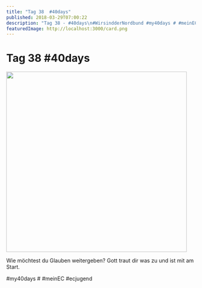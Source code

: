 ```yaml
---
title: "Tag 38  #40days"
published: 2018-03-29T07:00:22
description: "Tag 38 - #40days\n#WirsindderNordbund #my40days # #meinEC #ecjugend"
featuredImage: http://localhost:3000/card.png
---
```


# Tag 38  #40days

<p><img data-attachment-id="1516" data-permalink="https://www.ec-nordbund.de/40days_03-29_out-tag-38/" data-orig-file="https://www.ec-nordbund.de/wp-content/uploads/40DAYS_03-29_OUT-tag-38.jpg" data-orig-size="1080,1080" data-comments-opened="1" data-image-meta="{&quot;aperture&quot;:&quot;0&quot;,&quot;credit&quot;:&quot;&quot;,&quot;camera&quot;:&quot;&quot;,&quot;caption&quot;:&quot;&quot;,&quot;created_timestamp&quot;:&quot;0&quot;,&quot;copyright&quot;:&quot;&quot;,&quot;focal_length&quot;:&quot;0&quot;,&quot;iso&quot;:&quot;0&quot;,&quot;shutter_speed&quot;:&quot;0&quot;,&quot;title&quot;:&quot;&quot;,&quot;orientation&quot;:&quot;0&quot;}" data-image-title="40DAYS_03-29_OUT-tag-38" data-image-description="" data-medium-file="https://www.ec-nordbund.de/wp-content/uploads/40DAYS_03-29_OUT-tag-38-480x480.jpg" data-large-file="https://www.ec-nordbund.de/wp-content/uploads/40DAYS_03-29_OUT-tag-38-1024x1024.jpg" class="alignnone size-medium wp-image-1516" src="https://www.ec-nordbund.de/wp-content/uploads/40DAYS_03-29_OUT-tag-38-480x480.jpg" alt="" width="480" height="480" srcset="https://www.ec-nordbund.de/wp-content/uploads/40DAYS_03-29_OUT-tag-38-480x480.jpg 480w, https://www.ec-nordbund.de/wp-content/uploads/40DAYS_03-29_OUT-tag-38-150x150.jpg 150w, https://www.ec-nordbund.de/wp-content/uploads/40DAYS_03-29_OUT-tag-38-768x768.jpg 768w, https://www.ec-nordbund.de/wp-content/uploads/40DAYS_03-29_OUT-tag-38-1024x1024.jpg 1024w, https://www.ec-nordbund.de/wp-content/uploads/40DAYS_03-29_OUT-tag-38.jpg 1080w" sizes="(max-width: 480px) 100vw, 480px" /></p>
<p>Wie möchtest du Glauben weitergeben? Gott traut dir was zu und ist mit am Start.</p>
<p>#my40days # #meinEC #ecjugend</p>

